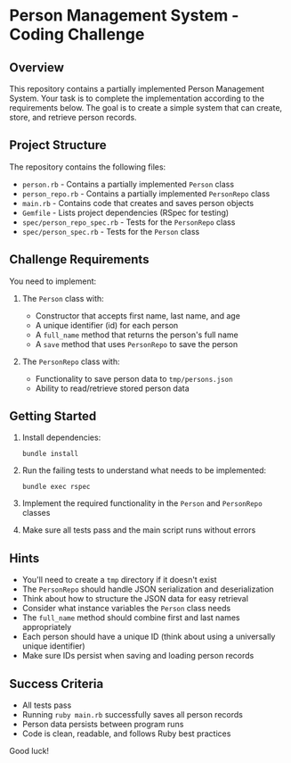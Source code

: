# Person Management System - Coding Challenge

## Overview

This repository contains a partially implemented Person Management System. Your task is to complete the implementation according to the requirements below. The goal is to create a simple system that can create, store, and retrieve person records.

## Project Structure

The repository contains the following files:

- `person.rb` - Contains a partially implemented `Person` class
- `person_repo.rb` - Contains a partially implemented `PersonRepo` class
- `main.rb` - Contains code that creates and saves person objects
- `Gemfile` - Lists project dependencies (RSpec for testing)
- `spec/person_repo_spec.rb` - Tests for the `PersonRepo` class
- `spec/person_spec.rb` - Tests for the `Person` class

## Challenge Requirements

You need to implement:

1. The `Person` class with:
    - Constructor that accepts first name, last name, and age
    - A unique identifier (id) for each person
    - A `full_name` method that returns the person's full name
    - A `save` method that uses `PersonRepo` to save the person

2. The `PersonRepo` class with:
    - Functionality to save person data to `tmp/persons.json`
    - Ability to read/retrieve stored person data

## Getting Started

1. Install dependencies:
   ```
   bundle install
   ```

2. Run the failing tests to understand what needs to be implemented:
   ```
   bundle exec rspec
   ```

3. Implement the required functionality in the `Person` and `PersonRepo` classes

4. Make sure all tests pass and the main script runs without errors

## Hints

- You'll need to create a `tmp` directory if it doesn't exist
- The `PersonRepo` should handle JSON serialization and deserialization
- Think about how to structure the JSON data for easy retrieval
- Consider what instance variables the `Person` class needs
- The `full_name` method should combine first and last names appropriately
- Each person should have a unique ID (think about using a universally unique identifier)
- Make sure IDs persist when saving and loading person records

## Success Criteria

- All tests pass
- Running `ruby main.rb` successfully saves all person records
- Person data persists between program runs
- Code is clean, readable, and follows Ruby best practices

Good luck!